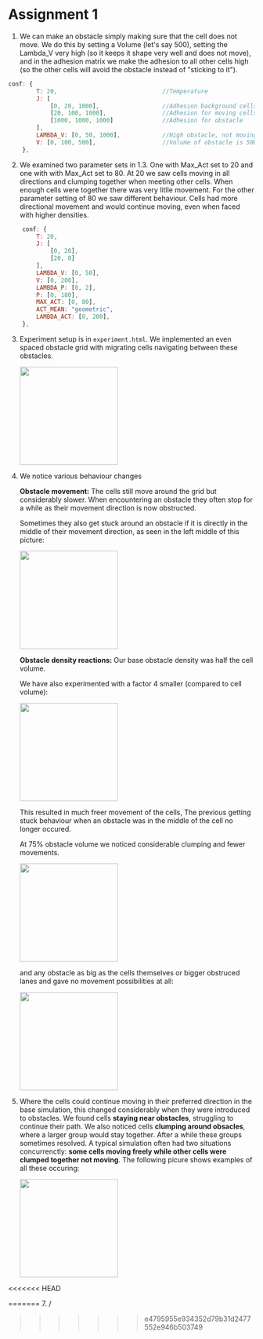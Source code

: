 # Assignment 1 

1. We can make an obstacle simply making sure that the cell does not move. We do this by setting a Volume (let's say 500), setting the Lambda_V very high (so it keeps it shape very well and does not move), and in the adhesion matrix we make the adhesion to all other cells high (so the other cells will avoid the obstacle instead of "sticking to it").
```js
conf: {
        T: 20,                              //Temperature
        J: [
            [0, 20, 1000],                  //Adhesion background cells
            [20, 100, 1000],                //Adhesion for moving cells
            [1000, 1000, 1000]              //Adhesion for obstacle
        ],                                  
        LAMBDA_V: [0, 50, 1000],            //High obstacle, not moving
        V: [0, 100, 500],                   //Volume of obstacle is 500
    },
```

2. We examined two parameter sets in 1.3. One with Max_Act set to 20 and one with with Max_Act set to 80. At 20 we saw cells moving in all directions and clumping together when meeting other cells. When enough cells were together there was very litlle movement. For the other parameter setting of 80 we saw different behaviour. Cells had more directional movement and would continue moving, even when faced with higher densities.
```js
    conf: {
        T: 20,                              
        J: [
            [0, 20],                  
            [20, 0]                    
        ],                                  
        LAMBDA_V: [0, 50],   
        V: [0, 200],
        LAMBDA_P: [0, 2],
        P: [0, 180],
        MAX_ACT: [0, 80],
        ACT_MEAN: "geometric",
        LAMBDA_ACT: [0, 200],               
    },
```

3. Experiment setup is in `experiment.html`. We implemented an even spaced obstacle grid with migrating cells navigating between these obstacles.

   <img src="https://github.com/user-attachments/assets/da09e6b7-47d8-48d3-b834-b812de317a6b" width="200"/>
  
4. We notice various behaviour changes

   
   **Obstacle movement:** The cells still move around the grid but considerably slower. When encountering an obstacle they often stop for a while as their movement direction is now obstructed.

    Sometimes they also get stuck around an obstacle if it is directly in the middle of their movement direction, as seen in the left middle of this picture:
   
   <img src="https://github.com/user-attachments/assets/a8af7ff3-124d-44cc-b52a-7724e2169c05" width="200"/>
   
   **Obstacle density reactions:** Our base obstacle density was half the cell volume.

   We have also experimented with a factor 4 smaller (compared to cell volume):

   <img src="https://github.com/user-attachments/assets/2471f375-5b25-4ab4-b560-21aba9a5ad1b" width="200"/>

   This resulted in much freer movement of the cells, The previous getting stuck behaviour when an obstacle was in the middle of the cell no longer occured.

   At 75% obstacle volume we noticed considerable clumping and fewer movements.

   <img src="https://github.com/user-attachments/assets/883c404a-275a-4758-b784-939f10af49c5" width ="200"/>
   
   
   and any obstacle as big as the cells themselves or bigger obstruced lanes and gave no movement possibilities at all:

   <img src="https://github.com/user-attachments/assets/fab8b30f-e2e8-4bc1-9aa3-046f62763bff" width="200"/>
   
5. Where the cells could continue moving in their preferred direction in the base simulation, this changed considerably when they were introduced to obstacles. We found cells **staying near obstacles**, struggling to continue their path. We also noticed cells **clumping around obsacles**, where a larger group would stay together. After a while these groups sometimes resolved. A typical simulation often had two situations concurrenctly: **some cells moving freely while other cells were clumped together not moving**.
   The following picure shows examples of all these occuring:
   
   <img src="https://github.com/user-attachments/assets/9a4d4bb3-8aa8-4bce-a684-5e193a0c5d61" width="200"/>

<<<<<<< HEAD

=======
7. / 
>>>>>>> e4795955e934352d79b31d2477552e946b503749
